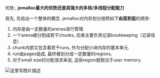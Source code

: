 优势:, **jemalloc最大的优势还是其强大的多核/多线程分配能力**

首先, 先给出一个整体的概念. jemalloc对内存划分按照如下**由高到低**的顺序:

1. 内存是由一定数量的arenas进行管理.
2. 一个arena被分割成若干chunks, 后者主要负责记录bookkeeping（记录信息）.
3. chunk内部又包含着若干runs, 作为分配小块内存的基本单元.
4. run由pages组成, 最终被划分成一定数量的regions,
5. 对于small size的分配请求来说, 这些region就相当于user memory.

![这里写图片描述](https://img-blog.csdn.net/20161205174424849)